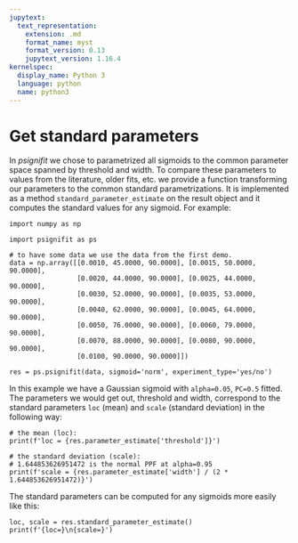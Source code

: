 ```yaml
---
jupytext:
  text_representation:
    extension: .md
    format_name: myst
    format_version: 0.13
    jupytext_version: 1.16.4
kernelspec:
  display_name: Python 3
  language: python
  name: python3
---
```


# Get standard parameters

In *psignifit* we chose to parametrized all sigmoids to the common parameter space spanned by threshold and width. To compare these parameters to values from the literature, older fits, etc. we provide a function transforming our parameters to the common standard parametrizations. It is implemented as a method `standard_parameter_estimate` on the result object and it computes the standard values for any sigmoid. For example:

```{code-cell} ipython3
import numpy as np

import psignifit as ps

# to have some data we use the data from the first demo.
data = np.array([[0.0010, 45.0000, 90.0000], [0.0015, 50.0000, 90.0000],
                 [0.0020, 44.0000, 90.0000], [0.0025, 44.0000, 90.0000],
                 [0.0030, 52.0000, 90.0000], [0.0035, 53.0000, 90.0000],
                 [0.0040, 62.0000, 90.0000], [0.0045, 64.0000, 90.0000],
                 [0.0050, 76.0000, 90.0000], [0.0060, 79.0000, 90.0000],
                 [0.0070, 88.0000, 90.0000], [0.0080, 90.0000, 90.0000],
                 [0.0100, 90.0000, 90.0000]])

res = ps.psignifit(data, sigmoid='norm', experiment_type='yes/no')
```

In this example we have a Gaussian sigmoid with `alpha=0.05`, `PC=0.5` fitted. The parameters we would get out, threshold and width, correspond to the standard parameters `loc` (mean) and `scale` (standard deviation) in the following way:

```{code-cell} ipython3
# the mean (loc):
print(f'loc = {res.parameter_estimate['threshold']}')

# the standard deviation (scale):
# 1.644853626951472 is the normal PPF at alpha=0.95
print(f'scale = {res.parameter_estimate['width'] / (2 * 1.644853626951472)}')
```

The standard parameters can be computed for any sigmoids more easily like this:

```{code-cell} ipython3
loc, scale = res.standard_parameter_estimate()
print(f'{loc=}\n{scale=}')
```
